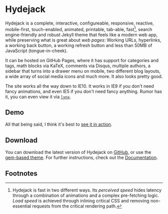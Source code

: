 # Hydejack

Hydejack is a complete, interactive, configureable, responsive, reactive, mobile-first, touch-enabled, animated, printable, tab-able, fast[^1], search engine-friendly and robust Jekyll theme that feels like a modern web app, while preserving what is great about *web pages*: Working URLs, hyperlinks, a working back button, a working refresh button and less than 50MB of JavaScript (tongue-in-cheek).

It can be hosted on GitHub Pages, where it has support for categories and tags, math blocks via KaTeX,
comments via Disqus, multiple authors, a sidebar that turns into a drawer menu on mobile, two different blog layouts, a wide array of social media icons and much more. It also looks pretty good.

The site works all the way down to IE10. It works in IE9 if you don't need fancy animations, and even IE5 if you don't need fancy anything. Rumor has it, you can even view it via [`lynx`](http://lynx.browser.org/).

## Demo
All that being said, I think it's best to [see it in action](https://qwtel.com/hydejack/).

## Download
You can download the latest version of Hydejack on [GitHub](https://github.com/qwtel/hydejack/releases/tag/v6.0.0-rc1), or use the [gem-based theme](https://rubygems.org/gems/jekyll-theme-hydejack/versions/6.0.0.pre.rc1).
For further instructions, check out the [Documentation](https://qwtel.com/hydejack/docs/6.0.0-rc1/).

## Footnotes
[^1]: Hydejack is fast in two different ways. Its *perceived speed* hides latency through a combination of animations and a complex pre-fetching logic. *Load speed* is achieved through inlining critical CSS and removing non-essential requests from the critical rendering path.
